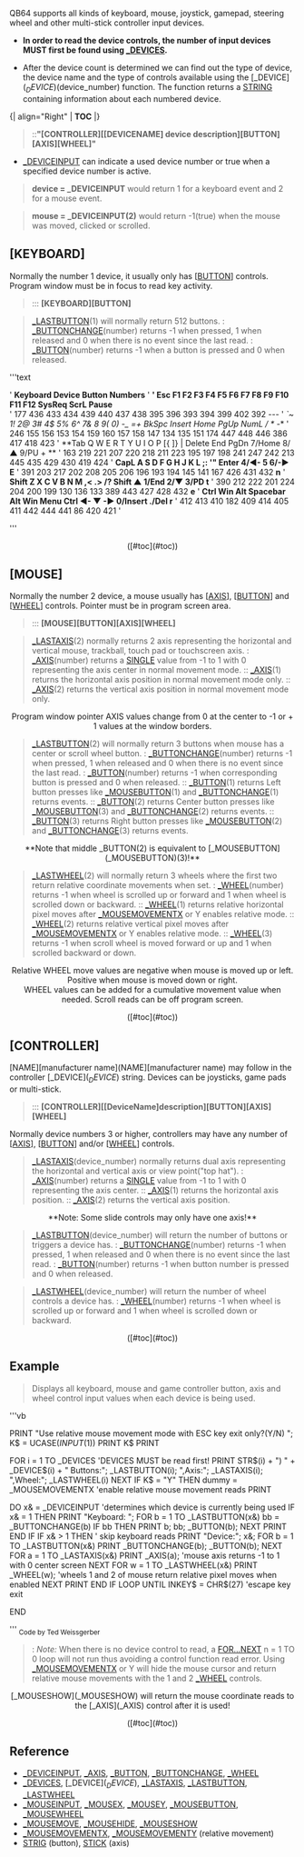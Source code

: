 QB64 supports all kinds of keyboard, mouse, joystick, gamepad, steering wheel and other multi-stick controller input devices. 

* **In order to read the device controls, the number of input devices MUST first be found using [_DEVICES](_DEVICES).**

* After the device count is determined we can find out the type of device, the device name and the type of controls available using the [_DEVICE$](_DEVICE$)(device_number) function. The function returns a [STRING](STRING) containing information about each numbered device.


{| align="Right"
  | __TOC__
  |}

> ::**"[CONTROLLER]<nowiki>[</nowiki>[DEVICENAME] device description][BUTTON][AXIS][WHEEL]"**


* [_DEVICEINPUT](_DEVICEINPUT) can indicate a used device number or true when a specified device number  is active.

> **device = _DEVICEINPUT** would return 1 for a keyboard event and 2 for a mouse event.

> **mouse = _DEVICEINPUT(2)** would return -1(true) when the mouse was moved, clicked or scrolled.


## [KEYBOARD]


Normally the number 1 device, it usually only has [[BUTTON](BUTTON)] controls. Program window must be in focus to read key activity.


> ::: **[KEYBOARD][BUTTON]**


>  [_LASTBUTTON](_LASTBUTTON)(1) will normally return 512 buttons.
> : [_BUTTONCHANGE](_BUTTONCHANGE)(number) returns -1 when pressed, 1 when released and 0 when there is no event since the last read.
> : [_BUTTON](_BUTTON)(number) returns -1 when a button is pressed and 0 when released.


'''text

'                                  **Keyboard Device Button Numbers**
'
**'  Esc F1  F2  F3  F4  F5  F6  F7  F8  F9  F10  F11 F12      SysReq ScrL Pause**                  
'  177 436 433 434 439 440 437 438 395 396 393  394 399       402   392   ---
'  **`~  1!  2@  3#  4$  5%  6^  7&  8*  9(  0)  -_  =+ BkSpc  Insert Home PgUp   NumL    /    *    -** 
'  246 155 156 153 154 159 160 157 158 147 134 135 151 174    447   448   446   386    417  418  423
'  **Tab  Q   W   E   R   T   Y   U   I   O   P   [{  ]}  \|   Delete End  PgDn   7/Home 8/▲  9/PU  + **
'  163 219 221 207 220 218 211 223 195 197 198 241 247 242    213   445   435   429    430  419  424
'  **CapL  A   S   D   F   G   H   J   K   L   ;:  '"   Enter                     4/◄-    5   6/-►  E**
'  391  203 217 202 208 205 206 196 193 194  145 141   167                      426    431  432   **n**
'  **Shift  Z   X   C   V   B   N   M  ,<  .>  /?       Shift          ▲          1/End  2/▼  3/PD  t**
'  390   212 222 201 224 204 200 199 130 136 133       389          443         427    428  432   **e**
'  **Ctrl Win  Alt    Spacebar    Alt  Win  Menu Ctrl            ◄-    ▼    -►    0/Insert    ./Del r**
'  412  413  410      182       409  414  405  411             442  444   441    86         420  421 
'


'''

<p style="text-align: center">([#toc](#toc))</p>

## [MOUSE]


Normally the number 2 device, a mouse usually has [[AXIS](AXIS)], [[BUTTON](BUTTON)] and [[WHEEL](WHEEL)] controls. Pointer must be in program screen area.


> ::: **[MOUSE][BUTTON][AXIS][WHEEL]**


>  [_LASTAXIS](_LASTAXIS)(2) normally returns 2 axis representing the horizontal and vertical mouse, trackball, touch pad or touchscreen axis.
> : [_AXIS](_AXIS)(number) returns a [SINGLE](SINGLE) value from -1 to 1 with 0 representing the axis center in normal movement mode.
> :: [_AXIS](_AXIS)(1) returns the horizontal axis position in normal movement mode only.
> :: [_AXIS](_AXIS)(2) returns the vertical axis position in normal movement mode only. 

<center>Program window pointer AXIS values change from 0 at the center to -1 or + 1 values at the window borders.</center>


>  [_LASTBUTTON](_LASTBUTTON)(2) will normally return 3 buttons when mouse has a center or scroll wheel button.
> : [_BUTTONCHANGE](_BUTTONCHANGE)(number) returns -1 when pressed, 1 when released and 0 when there is no event since the last read.
> : [_BUTTON](_BUTTON)(number) returns -1 when corresponding button is pressed and 0 when released.
> :: [_BUTTON](_BUTTON)(1) returns Left button presses like [_MOUSEBUTTON](_MOUSEBUTTON)(1) and [_BUTTONCHANGE](_BUTTONCHANGE)(1) returns events.
> :: [_BUTTON](_BUTTON)(2) returns Center button presses like [_MOUSEBUTTON](_MOUSEBUTTON)(3) and [_BUTTONCHANGE](_BUTTONCHANGE)(2) returns events.
> :: [_BUTTON](_BUTTON)(3) returns Right button presses like [_MOUSEBUTTON](_MOUSEBUTTON)(2) and [_BUTTONCHANGE](_BUTTONCHANGE)(3) returns events.

<center>**Note that middle _BUTTON(2) is equivalent to [_MOUSEBUTTON](_MOUSEBUTTON)(3)!**</center>


>  [_LASTWHEEL](_LASTWHEEL)(2) will normally return 3 wheels where the first two return relative coordinate movements when set. 
> : [_WHEEL](_WHEEL)(number) returns -1 when wheel is scrolled up or forward and 1 when wheel is scrolled down or backward.
> :: [_WHEEL](_WHEEL)(1) returns relative horizontal pixel moves after [_MOUSEMOVEMENTX](_MOUSEMOVEMENTX) or Y enables relative mode.
> :: [_WHEEL](_WHEEL)(2) returns relative vertical pixel moves after [_MOUSEMOVEMENTX](_MOUSEMOVEMENTX) or Y enables relative mode.
> :: [_WHEEL](_WHEEL)(3) returns -1 when scroll wheel is moved forward or up and 1 when scrolled backward or down.

<center>Relative WHEEL move values are negative when mouse is moved up or left. Positive when mouse is moved down or right.</center>

<center>WHEEL values can be added for a cumulative movement value when needed. Scroll reads can be off program screen.</center>

<p style="text-align: center">([#toc](#toc))</p>

## [CONTROLLER]

[NAME][manufacturer name](NAME][manufacturer name) may follow in the controller [_DEVICE$](_DEVICE$) string. Devices can be joysticks, game pads or multi-stick.


> ::: **[CONTROLLER]<nowiki>[</nowiki>[DeviceName]description][BUTTON][AXIS][WHEEL]**


Normally device numbers 3 or higher, controllers may have any number of [[AXIS](AXIS)], [[BUTTON](BUTTON)] and/or [[WHEEL](WHEEL)] controls.


>  [_LASTAXIS](_LASTAXIS)(device_number) normally returns dual axis representing the horizontal and vertical axis or view point("top hat").
> : [_AXIS](_AXIS)(number) returns a [SINGLE](SINGLE) value from -1 to 1 with 0 representing the axis center.
> :: [_AXIS](_AXIS)(1) returns the horizontal axis position.
> :: [_AXIS](_AXIS)(2) returns the vertical axis position. 

<center>**Note: Some slide controls may only have one axis!**</center>


>  [_LASTBUTTON](_LASTBUTTON)(device_number) will return the number of buttons or triggers a device has.
> : [_BUTTONCHANGE](_BUTTONCHANGE)(number) returns -1 when pressed, 1 when released and 0 when there is no event since the last read.
> : [_BUTTON](_BUTTON)(number) returns -1 when button number is pressed and 0 when released.


>  [_LASTWHEEL](_LASTWHEEL)(device_number) will return the number of wheel controls a device has. 
> : [_WHEEL](_WHEEL)(number) returns -1 when wheel is scrolled up or forward and 1 when wheel is scrolled down or backward.

<p style="text-align: center">([#toc](#toc))</p>

## Example


>  Displays all keyboard, mouse and game controller button, axis and wheel control input values when each device is being used.

'''vb

PRINT "Use relative mouse movement mode with ESC key exit only?(Y/N) ";
K$ = UCASE$(INPUT$(1))
PRINT K$
PRINT

FOR i = 1 TO _DEVICES 'DEVICES MUST be read first!
  PRINT STR$(i) + ") " + _DEVICE$(i) + " Buttons:"; _LASTBUTTON(i); ",Axis:"; _LASTAXIS(i); ",Wheel:"; _LASTWHEEL(i)
NEXT
IF K$ = "Y" THEN dummy = _MOUSEMOVEMENTX 'enable relative mouse movement reads
PRINT

DO
  x& = _DEVICEINPUT 'determines which device is currently being used
  IF x& = 1 THEN
    PRINT "Keyboard: ";
    FOR b = 1 TO _LASTBUTTON(x&)
      bb = _BUTTONCHANGE(b)
      IF bb THEN PRINT b; bb; _BUTTON(b);
    NEXT
    PRINT
  END IF
  IF x& > 1 THEN '  skip keyboard reads
    PRINT "Device:"; x&;
    FOR b = 1 TO _LASTBUTTON(x&)
      PRINT _BUTTONCHANGE(b); _BUTTON(b);
    NEXT
    FOR a = 1 TO _LASTAXIS(x&)
      PRINT _AXIS(a); 'mouse axis returns -1 to 1 with 0 center screen
    NEXT
    FOR w = 1 TO _LASTWHEEL(x&)
      PRINT _WHEEL(w); 'wheels 1 and 2 of mouse return relative pixel moves when enabled
    NEXT
    PRINT
  END IF
LOOP UNTIL INKEY$ = CHR$(27) 'escape key exit

END 

'''
<sub>Code by Ted Weissgerber</sub>
> : *Note:* When there is no device control to read, a [FOR...NEXT](FOR...NEXT) n = 1 TO 0 loop will not run thus avoiding a control function read error.
>  Using [_MOUSEMOVEMENTX](_MOUSEMOVEMENTX) or Y will hide the mouse cursor and return relative mouse movements with the 1 and 2 [_WHEEL](_WHEEL) controls.
<center>[_MOUSESHOW](_MOUSESHOW) will return the mouse coordinate reads to the [_AXIS](_AXIS) control after it is used!</center>

<p style="text-align: center">([#toc](#toc))</p>

## Reference



* [_DEVICEINPUT](_DEVICEINPUT), [_AXIS](_AXIS), [_BUTTON](_BUTTON), [_BUTTONCHANGE](_BUTTONCHANGE), [_WHEEL](_WHEEL)
* [_DEVICES](_DEVICES), [_DEVICE$](_DEVICE$), [_LASTAXIS](_LASTAXIS), [_LASTBUTTON](_LASTBUTTON), [_LASTWHEEL](_LASTWHEEL)
* [_MOUSEINPUT](_MOUSEINPUT), [_MOUSEX](_MOUSEX), [_MOUSEY](_MOUSEY), [_MOUSEBUTTON](_MOUSEBUTTON), [_MOUSEWHEEL](_MOUSEWHEEL)
* [_MOUSEMOVE](_MOUSEMOVE), [_MOUSEHIDE](_MOUSEHIDE), [_MOUSESHOW](_MOUSESHOW)
* [_MOUSEMOVEMENTX](_MOUSEMOVEMENTX), [_MOUSEMOVEMENTY](_MOUSEMOVEMENTY) (relative movement)
* [STRIG](STRIG) (button), [STICK](STICK) (axis)




